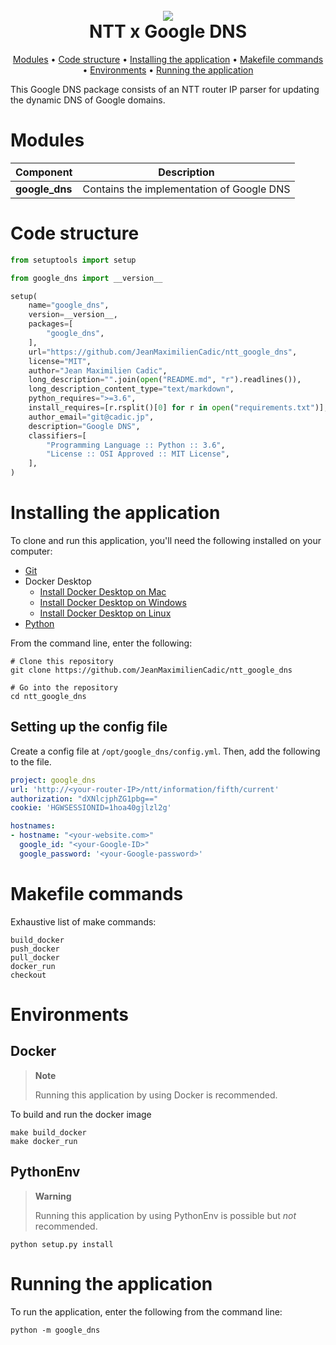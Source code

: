 <h1 align="center">
  <br>
  <a href=https://upload.wikimedia.org/wikipedia/commons/e/ee/NTT_company_logo.svg"><img src="https://upload.wikimedia.org/wikipedia/commons/e/ee/NTT_company_logo.svg"></a>
  <br>
  NTT x Google DNS
  <br>
</h1>

<p align="center">
  <a href="#modules">Modules</a> •
  <a href="#code-structure">Code structure</a> •
  <a href="#installing-the-application">Installing the application</a> •
  <a href="#makefile-commands">Makefile commands</a> •
  <a href="#environments">Environments</a> •
  <a href="#running-the-application">Running the application</a>
</p>

This Google DNS package consists of an NTT router IP parser for updating the dynamic DNS of Google domains.

# Modules

| Component | Description |
| ---- | --- |
| **google_dns** | Contains the implementation of Google DNS |


# Code structure

```python
from setuptools import setup

from google_dns import __version__

setup(
    name="google_dns",
    version=__version__,
    packages=[
        "google_dns",
    ],
    url="https://github.com/JeanMaximilienCadic/ntt_google_dns",
    license="MIT",
    author="Jean Maximilien Cadic",
    long_description="".join(open("README.md", "r").readlines()),
    long_description_content_type="text/markdown",
    python_requires=">=3.6",
    install_requires=[r.rsplit()[0] for r in open("requirements.txt")],
    author_email="git@cadic.jp",
    description="Google DNS",
    classifiers=[
        "Programming Language :: Python :: 3.6",
        "License :: OSI Approved :: MIT License",
    ],
)
```

# Installing the application
    
To clone and run this application, you'll need the following installed on your computer:
- [Git](https://git-scm.com)
- Docker Desktop
   - [Install Docker Desktop on Mac](https://docs.docker.com/docker-for-mac/install/)
   - [Install Docker Desktop on Windows](https://docs.docker.com/desktop/install/windows-install/)
   - [Install Docker Desktop on Linux](https://docs.docker.com/desktop/install/linux-install/)
- [Python](https://www.python.org/downloads/)

From the command line, enter the following:

```console
# Clone this repository
git clone https://github.com/JeanMaximilienCadic/ntt_google_dns

# Go into the repository
cd ntt_google_dns
```

## Setting up the config file

Create a config file at `/opt/google_dns/config.yml`. Then, add the following to the file.

```yaml
project: google_dns
url: 'http://<your-router-IP>/ntt/information/fifth/current'
authorization: "dXNlcjphZG1pbg=="
cookie: 'HGWSESSIONID=1hoa40gjlzl2g'

hostnames:
- hostname: "<your-website.com>"
  google_id: "<your-Google-ID>"
  google_password: '<your-Google-password>'
```

# Makefile commands

Exhaustive list of make commands:

```console
build_docker
push_docker
pull_docker
docker_run
checkout
```

# Environments

## Docker

> **Note**
> 
> Running this application by using Docker is recommended.

To build and run the docker image
```console
make build_docker
make docker_run
```

## PythonEnv

> **Warning**
> 
> Running this application by using PythonEnv is possible but *not* recommended.

```console
python setup.py install 
```

# Running the application

To run the application, enter the following from the command line:

```console
python -m google_dns
```
